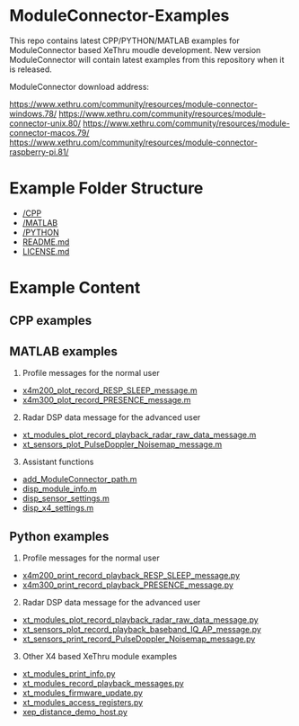 # ModuleConnector-Examples
This repo contains latest CPP/PYTHON/MATLAB examples for ModuleConnector based XeThru moudle development.
New version ModuleConnector will contain latest examples from this repository when it is released. 

ModuleConnector download address:

https://www.xethru.com/community/resources/module-connector-windows.78/
https://www.xethru.com/community/resources/module-connector-unix.80/
https://www.xethru.com/community/resources/module-connector-macos.79/
https://www.xethru.com/community/resources/module-connector-raspberry-pi.81/

# Example Folder Structure

* [/CPP]()
* [/MATLAB](https://github.com/xethru/XeThru-ModuleConnector-Examples/tree/master/MATLAB)
* [/PYTHON](https://github.com/xethru/XeThru-ModuleConnector-Examples/tree/master/PYTHON)
* [README.md](https://github.com/xethru/XeThru-ModuleConnector-Examples/blob/master/README.md)
* [LICENSE.md](https://github.com/xethru/XeThru-ModuleConnector-Examples/blob/master/LICENSE.md)

# Example Content

## CPP examples

## MATLAB examples

1. Profile messages for the normal user
* [x4m200_plot_record_RESP_SLEEP_message.m](https://github.com/xethru/XeThru-ModuleConnector-Examples/blob/master/MATLAB/x4m200_plot_record_RESP_SLEEP_message.m)
* [x4m300_plot_record_PRESENCE_message.m](https://github.com/xethru/XeThru-ModuleConnector-Examples/blob/master/MATLAB/x4m300_plot_record_PRESENCE_message.m)


2. Radar DSP data message for the advanced user
* [xt_modules_plot_record_playback_radar_raw_data_message.m](https://github.com/xethru/XeThru-ModuleConnector-Examples/blob/master/MATLAB/xt_modules_plot_record_playback_radar_raw_data_message.m)
* [xt_sensors_plot_PulseDoppler_Noisemap_message.m](https://github.com/xethru/XeThru-ModuleConnector-Examples/blob/master/MATLAB/xt_sensors_plot_PulseDoppler_Noisemap_message.m)

3. Assistant functions
* [add_ModuleConnector_path.m ](https://github.com/xethru/XeThru-ModuleConnector-Examples/blob/master/MATLAB/add_ModuleConnector_path.m)
* [disp_module_info.m ](https://github.com/xethru/XeThru-ModuleConnector-Examples/blob/master/MATLAB/disp_module_info.m)
* [disp_sensor_settings.m ](https://github.com/xethru/XeThru-ModuleConnector-Examples/blob/master/MATLAB/disp_sensor_settings.m)
* [disp_x4_settings.m ](https://github.com/xethru/XeThru-ModuleConnector-Examples/blob/master/MATLAB/disp_x4_settings.m)

## Python examples

1. Profile messages for the normal user
* [x4m200_print_record_playback_RESP_SLEEP_message.py](https://github.com/xethru/XeThru-ModuleConnector-Examples/blob/master/PYTHON/x4m200_print_record_playback_RESP_SLEEP_message.py)
* [x4m300_print_record_playback_PRESENCE_message.py](https://github.com/xethru/XeThru-ModuleConnector-Examples/blob/master/PYTHON/x4m300_print_record_playback_PRESENCE_message)


2. Radar DSP data message for the advanced user
* [xt_modules_plot_record_playback_radar_raw_data_message.py](https://github.com/xethru/XeThru-ModuleConnector-Examples/blob/master/PYTHON/xt_modules_plot_record_playback_radar_raw_data_message.py)        
* [xt_sensors_plot_record_playback_baseband_IQ_AP_message.py](https://github.com/xethru/XeThru-ModuleConnector-Examples/blob/master/PYTHON/xt_sensors_plot_record_playback_baseband_IQ_AP_message.py)
* [xt_sensors_print_record_PulseDoppler_Noisemap_message.py](https://github.com/xethru/XeThru-ModuleConnector-Examples/blob/master/PYTHON/xt_sensors_print_record_PulseDoppler_Noisemap_message.py)

3. Other X4 based XeThru module examples
* [xt_modules_print_info.py](https://github.com/xethru/XeThru-ModuleConnector-Examples/blob/master/PYTHON/xt_modules_print_info.py)
* [xt_modules_record_playback_messages.py](https://github.com/xethru/XeThru-ModuleConnector-Examples/blob/master/PYTHON/xt_modules_record_playback_messages.py)  
* [xt_modules_firmware_update.py](https://github.com/xethru/XeThru-ModuleConnector-Examples/blob/master/PYTHON/xt_modules_firmware_update.py) 
* [xt_modules_access_registers.py](https://github.com/xethru/XeThru-ModuleConnector-Examples/blob/master/PYTHON/xt_modules_access_registers.py)
* [xep_distance_demo_host.py](https://github.com/xethru/XeThru-ModuleConnector-Examples/blob/master/PYTHON/xep_distance_demo_host.py)



